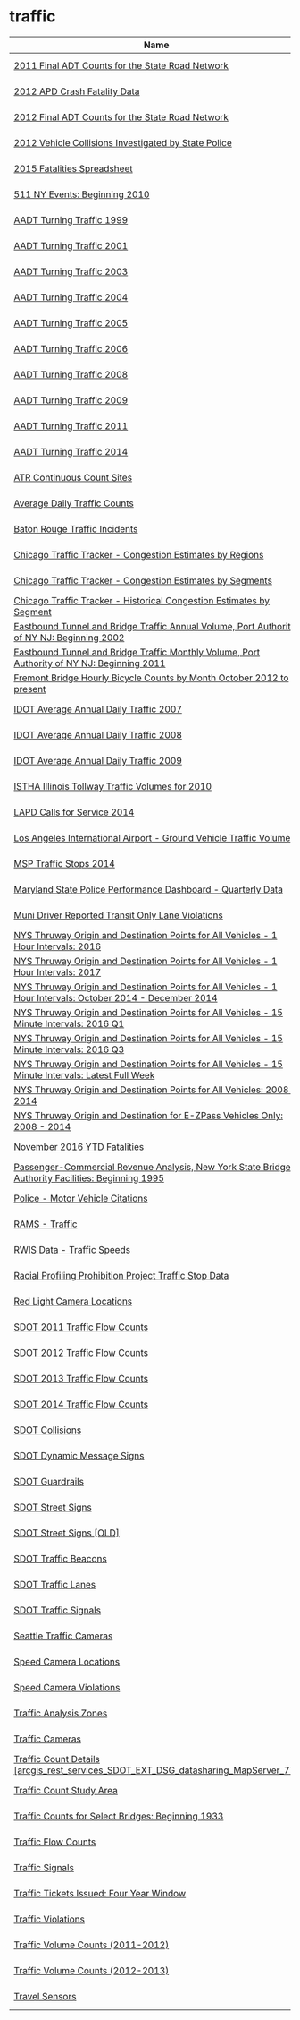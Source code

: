 # traffic

Name | Agency | Published
---- | ---- | ---------
[2011 Final ADT Counts for the State Road Network](../datasets/25bh-kn7t.md) | data.ct.gov | 2014-03-29
[2012 APD Crash Fatality Data](../datasets/ergh-7g8p.md) | data.austintexas.gov | 2013-05-21
[2012 Final ADT Counts for the State Road Network](../datasets/iwn2-hn3h.md) | data.ct.gov | 2014-03-29
[2012 Vehicle Collisions Investigated by State Police](../datasets/pdvh-tf2u.md) | data.maryland.gov | 2013-05-03
[2015 Fatalities Spreadsheet](../datasets/dbc6-hkkk.md) | data.austintexas.gov | 2016-04-25
[511 NY Events: Beginning 2010](../datasets/ah74-pg4w.md) | data.ny.gov | 2016-08-29
[AADT Turning Traffic 1999](../datasets/9bnf-mwkb.md) | data.iowa.gov | 2016-09-29
[AADT Turning Traffic 2001](../datasets/8z8t-apms.md) | data.iowa.gov | 2016-09-29
[AADT Turning Traffic 2003](../datasets/swa5-edvy.md) | data.iowa.gov | 2016-09-29
[AADT Turning Traffic 2004](../datasets/x89d-qusv.md) | data.iowa.gov | 2016-09-29
[AADT Turning Traffic 2005](../datasets/v7pn-44q8.md) | data.iowa.gov | 2016-09-29
[AADT Turning Traffic 2006](../datasets/hpc6-nhr3.md) | data.iowa.gov | 2016-09-29
[AADT Turning Traffic 2008](../datasets/bpe7-rq9j.md) | data.iowa.gov | 2016-09-29
[AADT Turning Traffic 2009](../datasets/43c3-stp6.md) | data.iowa.gov | 2016-09-29
[AADT Turning Traffic 2011](../datasets/as5s-avn6.md) | data.iowa.gov | 2016-09-29
[AADT Turning Traffic 2014](../datasets/x3ar-rhnf.md) | data.iowa.gov | 2016-09-29
[ATR Continuous Count Sites](../datasets/j7g2-w7xc.md) | data.iowa.gov | 2016-06-08
[Average Daily Traffic Counts](../datasets/pfsx-4n4m.md) | data.cityofchicago.org | 2011-04-17
[Baton Rouge Traffic Incidents](../datasets/2tu5-7kif.md) | data.brla.gov | 2017-02-04
[Chicago Traffic Tracker - Congestion Estimates by Regions](../datasets/t2qc-9pjd.md) | data.cityofchicago.org | 2014-09-12
[Chicago Traffic Tracker - Congestion Estimates by Segments](../datasets/n4j6-wkkf.md) | data.cityofchicago.org | 2014-09-26
[Chicago Traffic Tracker - Historical Congestion Estimates by Segment](../datasets/77hq-huss.md) | data.cityofchicago.org | 2015-02-11
[Eastbound Tunnel and Bridge Traffic Annual Volume, Port Authority of NY NJ: Beginning 2002](../datasets/9ray-6dmy.md) | data.ny.gov | 2016-10-11
[Eastbound Tunnel and Bridge Traffic Monthly Volume, Port Authority of NY NJ: Beginning 2011](../datasets/5uvq-7ebw.md) | data.ny.gov | 2016-10-11
[Fremont Bridge Hourly Bicycle Counts by Month October 2012 to present](../datasets/65db-xm6k.md) | data.seattle.gov | 2017-04-03
[IDOT Average Annual Daily Traffic 2007](../datasets/86j7-vghm.md) | data.illinois.gov | 2012-01-26
[IDOT Average Annual Daily Traffic 2008](../datasets/xupr-q8qs.md) | data.illinois.gov | 2012-01-26
[IDOT Average Annual Daily Traffic 2009](../datasets/43v9-izbq.md) | data.illinois.gov | 2012-01-26
[ISTHA Illinois Tollway Traffic Volumes for 2010](../datasets/ii2d-g8y2.md) | data.illinois.gov | 2012-01-26
[LAPD Calls for Service 2014](../datasets/mgue-vbsx.md) | data.lacity.org | 2015-11-19
[Los Angeles International Airport - Ground Vehicle Traffic Volume](../datasets/9uit-a3wp.md) | data.lacity.org | 2014-05-29
[MSP Traffic Stops 2014](../datasets/nq4v-y7m5.md) | data.maryland.gov | 2014-10-19
[Maryland State Police Performance Dashboard - Quarterly Data](../datasets/tx73-47dk.md) | data.maryland.gov | 2017-07-10
[Muni Driver Reported Transit Only Lane Violations](../datasets/sd75-dps9.md) | data.sfgov.org | 2016-04-15
[NYS Thruway Origin and Destination Points for All Vehicles - 1 Hour Intervals: 2016](../datasets/23v4-2ycs.md) | data.ny.gov | 2017-01-02
[NYS Thruway Origin and Destination Points for All Vehicles - 1 Hour Intervals: 2017](../datasets/r4tg-z3mz.md) | data.ny.gov | 2017-04-20
[NYS Thruway Origin and Destination Points for All Vehicles - 1 Hour Intervals: October 2014 - December 2014](../datasets/i57x-udiw.md) | data.ny.gov | 2016-03-18
[NYS Thruway Origin and Destination Points for All Vehicles - 15 Minute Intervals: 2016 Q1](../datasets/4n7x-kstx.md) | data.ny.gov | 2016-04-07
[NYS Thruway Origin and Destination Points for All Vehicles - 15 Minute Intervals: 2016 Q3](../datasets/ib6f-ap6m.md) | data.ny.gov | 2016-10-28
[NYS Thruway Origin and Destination Points for All Vehicles - 15 Minute Intervals: Latest Full Week](../datasets/4dbf-24u2.md) | data.ny.gov | 2017-04-19
[NYS Thruway Origin and Destination Points for All Vehicles: 2008 - 2014](../datasets/tw9e-7nms.md) | data.ny.gov | 2015-03-19
[NYS Thruway Origin and Destination for E-ZPass Vehicles Only: 2008 - 2014](../datasets/f9we-t9h3.md) | data.ny.gov | 2015-03-19
[November 2016 YTD Fatalities](../datasets/2cx2-y3ed.md) | data.austintexas.gov | 2016-12-21
[Passenger-Commercial Revenue Analysis, New York State Bridge Authority Facilities: Beginning 1995](../datasets/chh6-mt9c.md) | data.ny.gov | 2016-01-27
[Police - Motor Vehicle Citations](../datasets/3md9-rv67.md) | data.somervillema.gov | 2016-02-04
[RAMS - Traffic](../datasets/xn57-w4cv.md) | data.iowa.gov | 2016-12-06
[RWIS Data - Traffic Speeds](../datasets/am2d-jc37.md) | data.iowa.gov | 2016-06-09
[Racial Profiling Prohibition Project Traffic Stop Data](../datasets/g7s9-f7az.md) | data.ct.gov | 2015-09-22
[Red Light Camera Locations](../datasets/thvf-6diy.md) | data.cityofchicago.org | 2016-11-29
[SDOT 2011 Traffic Flow Counts](../datasets/vx33-v49r.md) | data.seattle.gov | 2015-03-19
[SDOT 2012 Traffic Flow Counts](../datasets/tuke-av4m.md) | data.seattle.gov | 2016-04-21
[SDOT 2013 Traffic Flow Counts](../datasets/fr45-zvkn.md) | data.seattle.gov | 2016-04-21
[SDOT 2014 Traffic Flow Counts](../datasets/4mwk-gpn6.md) | data.seattle.gov | 2016-04-21
[SDOT Collisions](../datasets/v7k9-7dn4.md) | data.seattle.gov | 2015-03-21
[SDOT Dynamic Message Signs](../datasets/8m64-tv56.md) | data.seattle.gov | 2015-03-19
[SDOT Guardrails](../datasets/gynh-gvez.md) | data.seattle.gov | 2016-04-22
[SDOT Street Signs](../datasets/atig-uucb.md) | data.seattle.gov | 2016-06-15
[SDOT Street Signs [OLD]](../datasets/kb3s-zi3z.md) | data.seattle.gov | 2015-03-19
[SDOT Traffic Beacons](../datasets/iwrq-qjta.md) | data.seattle.gov | 2015-03-19
[SDOT Traffic Lanes](../datasets/3ytq-9ntv.md) | data.seattle.gov | 2015-03-18
[SDOT Traffic Signals](../datasets/a3dp-9q2z.md) | data.seattle.gov | 2015-03-19
[Seattle Traffic Cameras](../datasets/65fc-btcc.md) | data.seattle.gov | 2012-08-07
[Speed Camera Locations](../datasets/4i42-qv3h.md) | data.cityofchicago.org | 2016-11-29
[Speed Camera Violations](../datasets/hhkd-xvj4.md) | data.cityofchicago.org | 2016-11-29
[Traffic Analysis Zones](../datasets/j4sj-j2nf.md) | data.sfgov.org | 2016-08-19
[Traffic Cameras](../datasets/b4k4-adkb.md) | data.austintexas.gov | 2016-12-20
[Traffic Count Details [arcgis_rest_services_SDOT_EXT_DSG_datasharing_MapServer_77]](../datasets/qfw2-ekmx.md) | data.seattle.gov | 2015-03-19
[Traffic Count Study Area](../datasets/cqdh-farx.md) | data.austintexas.gov | 2015-08-07
[Traffic Counts for Select Bridges: Beginning 1933](../datasets/5qpa-id23.md) | data.ny.gov | 2016-01-27
[Traffic Flow Counts](../datasets/7svg-ds5z.md) | data.seattle.gov | 2011-04-17
[Traffic Signals](../datasets/i5j3-69mv.md) | data.brla.gov | 2016-03-31
[Traffic Tickets Issued: Four Year Window](../datasets/q4hy-kbtf.md) | data.ny.gov | 2015-09-14
[Traffic Violations](../datasets/4mse-ku6q.md) | data.montgomerycountymd.gov | 2014-09-18
[Traffic Volume Counts (2011-2012)](../datasets/wng2-85mv.md) | data.cityofnewyork.us | 2014-06-17
[Traffic Volume Counts (2012-2013)](../datasets/p424-amsu.md) | data.cityofnewyork.us | 2014-06-17
[Travel Sensors](../datasets/6yd9-yz29.md) | data.austintexas.gov | 2017-02-28

